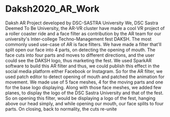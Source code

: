 # Daksh2020_AR_Work
 Daksh AR Project developed by DSC-SASTRA University
We, DSC Sastra Deemed To Be University, the AR-VR cluster have made a cool VR project of a roller coaster ride and a face filter as contribution by the AR team for our university's Inter-college Techno-Management fest DAKSH.
The most commonly used use-case of AR is face filters. We have made a filter that'll split open our face into 4 parts, on detecting the opening of mouth. The face cuts into four parts and moves to different directions, and the user could see the DAKSH logo, thus marketing the fest. We used SparkAR software to build this AR filter and thus, we could publish this effect in the social media platform either Facebook or Instagram.
So for the AR filter, we used patch editor to detect opening of mouth and patched the animation for movement. We made use of 5 face meshes, 4 for the moving parts and one for the base logo displaying.
Along with those face meshes, we added few planes, to display the logo of the DSC Sastra University and that of the fest. So on opening this filter, would be displaying a logo of the fest, hanging above our head simply, and while opening our mouth, our face splits to four parts. On closing, back to normality, the cuts re-unite
